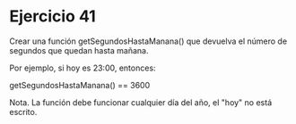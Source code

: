 <h1>Ejercicio 41</h1>
<p>Crear una función getSegundosHastaManana() que devuelva el número de segundos que quedan hasta mañana.</p>
<p>Por ejemplo, si hoy es 23:00, entonces:</p>
  getSegundosHastaManana() == 3600
<p>Nota. La función debe funcionar cualquier día del año, el "hoy" no está escrito.</p>
